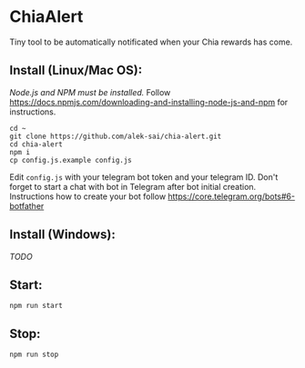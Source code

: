 # ChiaAlert

Tiny tool to be automatically notificated when your Chia rewards has come.

## Install (Linux/Mac OS):

*Node.js and NPM must be installed.* Follow https://docs.npmjs.com/downloading-and-installing-node-js-and-npm for instructions.

```
cd ~
git clone https://github.com/alek-sai/chia-alert.git
cd chia-alert
npm i
cp config.js.example config.js
```

Edit `config.js` with your telegram bot token and your telegram ID. Don't forget to start a chat with bot in Telegram after bot initial creation. Instructions how to create your bot follow https://core.telegram.org/bots#6-botfather

## Install (Windows):

*TODO*

## Start:

```
npm run start
```

## Stop:

```
npm run stop
```